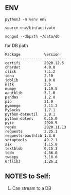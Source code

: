 ## ENV

`python3 -m venv env`

`source env/bin/activate`

`mongod --dbpath ~/data/db` 

for DB path

```
Package           Version
----------------- ----------
certifi           2020.12.5
chardet           4.0.0
click             7.1.2
idna              2.10
joblib            1.0.0
nltk              3.5
numpy             1.19.5
oauthlib          3.1.0
pandas            1.2.0
pip               21.0
pymongo           3.11.2
PySocks           1.7.1
python-dateutil   2.8.1
python-dotenv     0.15.0
pytz              2020.5
regex             2020.11.13
requests          2.25.1
requests-oauthlib 1.3.0
setuptools        49.2.1
six               1.15.0
textblob          0.15.3
tqdm              4.56.0
tweepy            3.10.0
urllib3           1.26.2
```

## NOTES to Self:

1) Can stream to a DB
